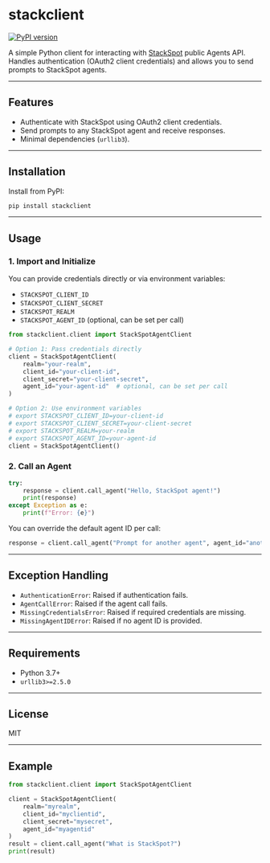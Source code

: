 # stackclient

[![PyPI version](https://badge.fury.io/py/stackclient.svg)](https://pypi.org/project/stackclient/)

A simple Python client for interacting with [StackSpot](https://stackspot.com/) public Agents API.  
Handles authentication (OAuth2 client credentials) and allows you to send prompts to StackSpot agents.

---

## Features

- Authenticate with StackSpot using OAuth2 client credentials.
- Send prompts to any StackSpot agent and receive responses.
- Minimal dependencies (`urllib3`).

---

## Installation

Install from PyPI:

```bash
pip install stackclient
```

---

## Usage

### 1. Import and Initialize

You can provide credentials directly or via environment variables:

- `STACKSPOT_CLIENT_ID`
- `STACKSPOT_CLIENT_SECRET`
- `STACKSPOT_REALM`
- `STACKSPOT_AGENT_ID` (optional, can be set per call)

```python
from stackclient.client import StackSpotAgentClient

# Option 1: Pass credentials directly
client = StackSpotAgentClient(
    realm="your-realm",
    client_id="your-client-id",
    client_secret="your-client-secret",
    agent_id="your-agent-id"  # optional, can be set per call
)

# Option 2: Use environment variables
# export STACKSPOT_CLIENT_ID=your-client-id
# export STACKSPOT_CLIENT_SECRET=your-client-secret
# export STACKSPOT_REALM=your-realm
# export STACKSPOT_AGENT_ID=your-agent-id
client = StackSpotAgentClient()
```

### 2. Call an Agent

```python
try:
    response = client.call_agent("Hello, StackSpot agent!")
    print(response)
except Exception as e:
    print(f"Error: {e}")
```

You can override the default agent ID per call:

```python
response = client.call_agent("Prompt for another agent", agent_id="another-agent-id")
```

---

## Exception Handling

- `AuthenticationError`: Raised if authentication fails.
- `AgentCallError`: Raised if the agent call fails.
- `MissingCredentialsError`: Raised if required credentials are missing.
- `MissingAgentIDError`: Raised if no agent ID is provided.

---

## Requirements

- Python 3.7+
- `urllib3>=2.5.0`

---

## License

MIT

---

## Example

```python
from stackclient.client import StackSpotAgentClient

client = StackSpotAgentClient(
    realm="myrealm",
    client_id="myclientid",
    client_secret="mysecret",
    agent_id="myagentid"
)
result = client.call_agent("What is StackSpot?")
print(result)
```